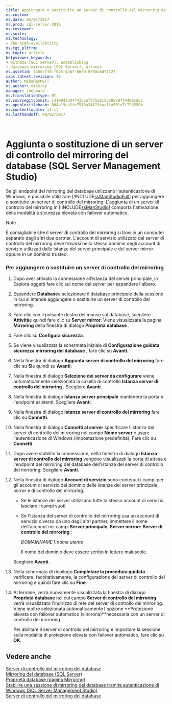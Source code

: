 ```yaml
---
title: Aggiungere o sostituire un server di controllo del mirroring del database (SQL Server Management Studio) | Microsoft Docs
ms.custom: 
ms.date: 03/07/2017
ms.prod: sql-server-2016
ms.reviewer: 
ms.suite: 
ms.technology:
- dbe-high-availability
ms.tgt_pltfrm: 
ms.topic: article
helpviewer_keywords:
- witness [SQL Server], establishing
- database mirroring [SQL Server], witness
ms.assetid: 4b5ecffd-f025-4ab7-b69d-8958c6477127
caps.latest.revision: 16
author: MikeRayMSFT
ms.author: mikeray
manager: jhubbard
ms.translationtype: HT
ms.sourcegitcommit: 1419847dd47435cef775a2c55c0578ff4406cddc
ms.openlocfilehash: 004b19ca2fe75f3a34f21eac1fa531e7f72d258b
ms.contentlocale: it-it
ms.lasthandoff: 08/02/2017

---
```

# <a name="add-or-replace-a-database-mirroring-witness-sql-server-management-studio"></a>Aggiunta o sostituzione di un server di controllo del mirroring del database (SQL Server Management Studio)
  Se gli endpoint del mirroring del database utilizzano l'autenticazione di Windows, è possibile utilizzare [!INCLUDE[ssManStudioFull](../../includes/ssmanstudiofull-md.md)] per aggiungere o sostituire un server di controllo del mirroring. L'aggiunta di un server di controllo del mirroring in [!INCLUDE[ssManStudio](../../includes/ssmanstudio-md.md)] comporta l'attivazione della modalità a sicurezza elevata con failover automatico.  
  
> [!NOTE]  
>  È consigliabile che il server di controllo del mirroring si trovi in un computer separato dagli altri due partner. L'account di servizio utilizzato dal server di controllo del mirroring deve trovarsi nello stesso dominio degli account di servizio utilizzati dalle istanze del server principale e del server mirror oppure in un dominio trusted.  
  
### <a name="to-add-or-replace-a-witness"></a>Per aggiungere o sostituire un server di controllo del mirroring  
  
1.  Dopo aver attivato la connessione all'istanza del server principale, in Esplora oggetti fare clic sul nome del server per espandere l'albero.  
  
2.  Espandere **Database**e selezionare il database principale della sessione in cui si intende aggiungere o sostituire un server di controllo del mirroring.  
  
3.  Fare clic con il pulsante destro del mouse sul database, scegliere **Attività**e quindi fare clic su **Server mirror**. Viene visualizzata la pagina **Mirroring** della finestra di dialogo **Proprietà database** .  
  
4.  Fare clic su **Configura sicurezza**.  
  
5.  Se viene visualizzata la schermata iniziale di **Configurazione guidata sicurezza mirroring del database** , fare clic su **Avanti**.  
  
6.  Nella finestra di dialogo **Aggiunta server di controllo del mirroring** fare clic su **Sì**e quindi su **Avanti**.  
  
7.  Nella finestra di dialogo **Selezione dei server da configurare** viene automaticamente selezionata la casella di controllo **Istanza server di controllo del mirroring** . Scegliere **Avanti**.  
  
8.  Nella finestra di dialogo **Istanza server principale** mantenere la porta e l'endpoint esistenti. Scegliere **Avanti**.  
  
9. Nella finestra di dialogo **Istanza server di controllo del mirroring** fare clic su **Connetti**.  
  
10. Nella finestra di dialogo **Connetti al server** specificare l'istanza del server di controllo del mirroring nel campo **Nome server** e usare l'autenticazione di Windows (impostazione predefinita). Fare clic su **Connetti**.  
  
11. Dopo avere stabilito la connessione, nella finestra di dialogo **Istanza server di controllo del mirroring** vengono visualizzati la porta di attesa e l'endpoint del mirroring del database dell'istanza del server di controllo del mirroring. Scegliere **Avanti**.  
  
12. Nella finestra di dialogo **Account di servizio** sono contenuti i campi per gli account di servizio del dominio delle istanze dei server principale, mirror e di controllo del mirroring.  
  
    -   Se le istanze del server utilizzano tutte lo stesso account di servizio, lasciare i campi vuoti.  
  
    -   Se l'istanza del server di controllo del mirroring usa un account di servizio diverso da uno degli altri partner, immettere il nome dell'account nei campi **Server principale**, **Server mirror**e **Server di controllo del mirroring** :  
  
         *DOMAINNAME* **\\** *nome utente*  
  
         Il nome del dominio deve essere scritto in lettere maiuscole.  
  
     Scegliere **Avanti**.  
  
13. Nella schermata di riepilogo **Completare la procedura guidata** verificare, facoltativamente, la configurazione del server di controllo del mirroring e quindi fare clic su **Fine**.  
  
14. Al termine, verrà nuovamente visualizzata la finestra di dialogo **Proprietà database** nel cui campo **Server di controllo del mirroring** verrà visualizzato l'indirizzo di rete del server di controllo del mirroring. Viene inoltre selezionata automaticamente l'opzione **Protezione elevata con failover automatico (sincrona)**necessaria con un server di controllo del mirroring.  
  
     Per abilitare il server di controllo del mirroring e impostare la sessione sulla modalità di protezione elevata con failover automatico, fare clic su **OK**.  
  
## <a name="see-also"></a>Vedere anche  
 [Server di controllo del mirroring del database](../../database-engine/database-mirroring/database-mirroring-witness.md)   
 [Mirroring del database &#40;SQL Server&#41;](../../database-engine/database-mirroring/database-mirroring-sql-server.md)   
 [Proprietà database &#40;pagina Mirroring&#41;](../../relational-databases/databases/database-properties-mirroring-page.md)   
 [Stabilire una sessione di mirroring del database tramite autenticazione di Windows &#40;SQL Server Management Studio&#41;](../../database-engine/database-mirroring/establish-database-mirroring-session-windows-authentication.md)   
 [Server di controllo del mirroring del database](../../database-engine/database-mirroring/database-mirroring-witness.md)  
  
  
